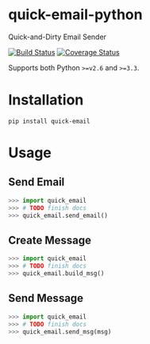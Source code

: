 # quick-email-python
Quick-and-Dirty Email Sender

[![Build Status](https://travis-ci.org/murrple-1/quick-email-python.svg?branch=master)](https://travis-ci.org/murrple-1/quick-email-python) [![Coverage Status](https://coveralls.io/repos/github/murrple-1/quick-email-python/badge.svg?branch=master)](https://coveralls.io/github/murrple-1/quick-email-python?branch=master)


Supports both Python `>=v2.6` and `>=3.3`.

# Installation

`pip install quick-email`

# Usage

## Send Email
```Python Console
>>> import quick_email
>>> # TODO finish docs
>>> quick_email.send_email()
```

## Create Message
```Python Console
>>> import quick_email
>>> # TODO finish docs
>>> quick_email.build_msg()
```

## Send Message
```Python Console
>>> import quick_email
>>> # TODO finish docs
>>> quick_email.send_msg(msg)
```
